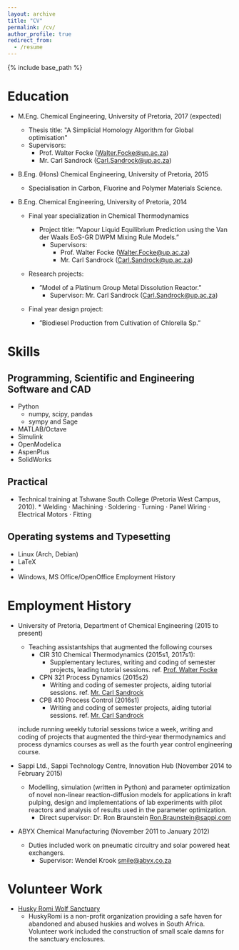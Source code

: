 ```yaml
---
layout: archive
title: "CV"
permalink: /cv/
author_profile: true
redirect_from:
  - /resume
---
```


{% include base_path %}

Education
======
* M.Eng. Chemical Engineering, University of Pretoria, 2017 (expected)
    * Thesis title: "A Simplicial Homology Algorithm for Global optimisation"
    * Supervisors:
        * Prof. Walter Focke ([Walter.Focke@up.ac.za](mailto:Walter.Focke@up.ac.za))
        * Mr. Carl Sandrock ([Carl.Sandrock@up.ac.za](mailto:Carl.Sandrock@up.ac.za))

* B.Eng. (Hons) Chemical Engineering, University of Pretoria, 2015
    * Specialisation in Carbon, Fluorine and Polymer Materials Science.

* B.Eng. Chemical Engineering, University of Pretoria, 2014
    * Final year specialization in Chemical Thermodynamics
        * Project title: ”Vapour Liquid Equilibrium Prediction using the Van der Waals EoS-GR DWPM Mixing Rule Models.”
            * Supervisors:
                * Prof. Walter Focke ([Walter.Focke@up.ac.za](mailto:Walter.Focke@up.ac.za))
                * Mr. Carl Sandrock ([Carl.Sandrock@up.ac.za](mailto:Carl.Sandrock@up.ac.za))

    * Research projects:
        * ”Model of a Platinum Group Metal Dissolution Reactor.”
            * Supervisor: Mr. Carl Sandrock ([Carl.Sandrock@up.ac.za](mailto:Carl.Sandrock@up.ac.za))
    * Final year design project:
        * ”Biodiesel Production from Cultivation of Chlorella Sp.”

Skills
======

Programming, Scientific and Engineering Software and CAD
-------------

* Python
    * numpy, scipy, pandas
    * sympy and Sage
* MATLAB/Octave
* Simulink
* OpenModelica
* AspenPlus
* SolidWorks

Practical
-------------

* Technical training at Tshwane South College (Pretoria West Campus, 2010).
        * Welding · Machining · Soldering · Turning · Panel Wiring · Electrical Motors · Fitting

Operating systems and Typesetting
-------------
* Linux (Arch, Debian)
* LaTeX
*
* Windows, MS Office/OpenOffice
Employment History


Employment History
======
* University of Pretoria, Department of Chemical Engineering (2015 to present)
  * Teaching assistantships that augmented the following courses
    * CIR 310 Chemical Thermodynamics (2015s1, 2017s1):
        * Supplementary lectures, writing and coding of semester projects, leading tutorial sessions. ref. [Prof. Walter Focke](mailto:Walter.Focke@up.ac.za)
    * CPN 321 Process Dynamics (2015s2)
        * Writing and coding of semester projects, aiding tutorial sessions. ref. [Mr. Carl Sandrock](mailto:Carl.Sandrock@up.ac.za)
    * CPB 410 Process Control (2016s1)
        * Writing and coding of semester projects, aiding tutorial sessions. ref. [Mr. Carl Sandrock](mailto:Carl.Sandrock@up.ac.za)

  include running weekly tutorial sessions twice a week, writing and coding of projects that augmented the third-year thermodynamics and process dynamics courses as well as the fourth year control engineering course.

* Sappi Ltd., Sappi Technology Centre, Innovation Hub (November 2014 to February 2015)
    * Modelling, simulation (written in Python) and parameter optimization of novel non-linear reaction-diffusion models for applications in kraft pulping, design and implementations of lab experiments with pilot reactors and analysis of results used in the parameter optimization.
        * Direct supervisor: Dr. Ron Braunstein [Ron.Braunstein@sappi.com](Ron.Braunstein@sappi.com)

* ABYX Chemical Manufacturing (November 2011 to January 2012)
    *  Duties included work on pneumatic circuitry and solar powered heat exchangers.
        * Supervisor: Wendel Krook [smile@abyx.co.za](smile@abyx.co.za)

  
Volunteer Work
======
* [Husky Romi Wolf Sanctuary](http://huskyromi.co.za/wp/)
    * HuskyRomi is a non-profit organization providing a safe haven for abandoned and abused huskies and wolves in South Africa. Volunteer work included the construction of small scale damns for the sanctuary enclosures.

